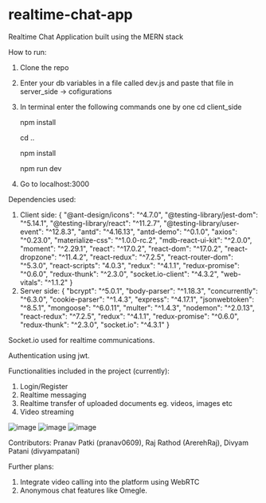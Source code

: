 # realtime-chat-app

Realtime Chat Application built using the MERN stack



How to run: 


1) Clone the repo
2) Enter your db variables in a file called dev.js and paste that file in server_side -> cofigurations
3) In terminal enter the following commands one by one
    cd client_side
    
    
    npm install
    
    
    cd ..
    
    
    npm install
    
    
    npm run dev
    
    
4) Go to localhost:3000


Dependencies used: 
1) Client side:
  {
    "@ant-design/icons": "^4.7.0",
    "@testing-library/jest-dom": "^5.14.1",
    "@testing-library/react": "^11.2.7",
    "@testing-library/user-event": "^12.8.3",
    "antd": "^4.16.13",
    "antd-demo": "^0.1.0",
    "axios": "^0.23.0",
    "materialize-css": "^1.0.0-rc.2",
    "mdb-react-ui-kit": "^2.0.0",
    "moment": "^2.29.1",
    "react": "^17.0.2",
    "react-dom": "^17.0.2",
    "react-dropzone": "^11.4.2",
    "react-redux": "^7.2.5",
    "react-router-dom": "^5.3.0",
    "react-scripts": "4.0.3",
    "redux": "^4.1.1",
    "redux-promise": "^0.6.0",
    "redux-thunk": "^2.3.0",
    "socket.io-client": "^4.3.2",
    "web-vitals": "^1.1.2"
  }
2) Server side:
  {
    "bcrypt": "^5.0.1",
    "body-parser": "^1.18.3",
    "concurrently": "^6.3.0",
    "cookie-parser": "^1.4.3",
    "express": "^4.17.1",
    "jsonwebtoken": "^8.5.1",
    "mongoose": "^6.0.11",
    "multer": "^1.4.3",
    "nodemon": "^2.0.13",
    "react-redux": "^7.2.5",
    "redux": "^4.1.1",
    "redux-promise": "^0.6.0",
    "redux-thunk": "^2.3.0",
    "socket.io": "^4.3.1"
  }

Socket.io used for realtime communications.

Authentication using jwt.



Functionalities included in the project (currently):
1) Login/Register
2) Realtime messaging
3) Realtime transfer of uploaded documents eg. videos, images etc
4) Video streaming

![image](https://user-images.githubusercontent.com/66993183/142037471-f473eb6e-56df-4f99-be48-93f68b61a974.png)
![image](https://user-images.githubusercontent.com/66993183/142037536-de7b4de4-cd1b-47af-bf56-888d9670a643.png)
![image](https://user-images.githubusercontent.com/66993183/142037602-c8f86cd2-9130-4e7b-bddc-9ad08087dbaa.png)

Contributors: Pranav Patki (pranav0609), Raj Rathod (ArerehRaj), Divyam Patani (divyampatani)

Further plans:
1) Integrate video calling into the platform using WebRTC
2) Anonymous chat features like Omegle.

